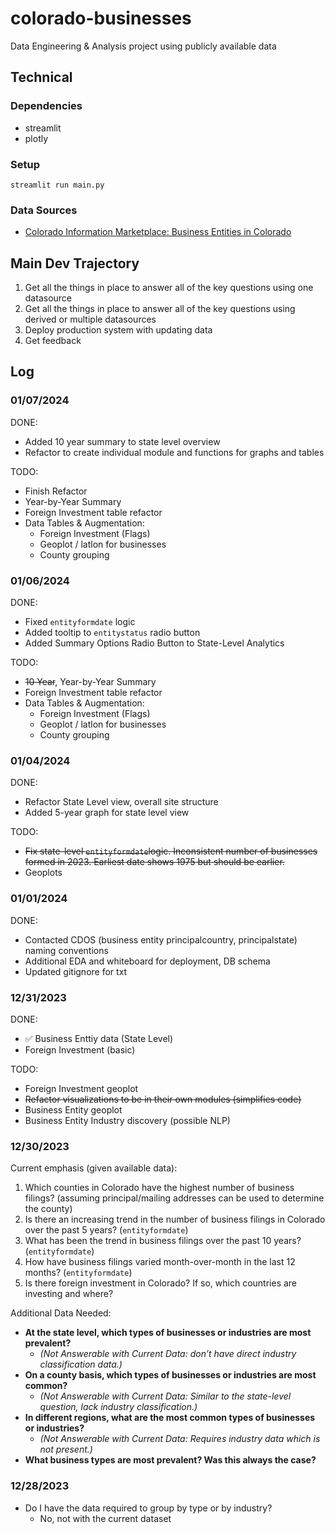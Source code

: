 # colorado-businesses
Data Engineering &amp; Analysis project using publicly available data

## Technical

### Dependencies
- streamlit
- plotly

### Setup
`streamlit run main.py`


### Data Sources
- [Colorado Information Marketplace: Business Entities in Colorado](https://data.colorado.gov/Business/Business-Entities-in-Colorado/4ykn-tg5h/about_data)


## Main Dev Trajectory
1. Get all the things in place to answer all of the key questions using one datasource
2. Get all the things in place to answer all of the key questions using derived or multiple datasources
3. Deploy production system with updating data
4. Get feedback


## Log

### 01/07/2024
DONE:
- Added 10 year summary to state level overview
- Refactor to create individual module and functions for graphs and tables

TODO:
- Finish Refactor
- Year-by-Year Summary
- Foreign Investment table refactor
- Data Tables & Augmentation:
  - Foreign Investment (Flags)
  - Geoplot / latlon for businesses
  - County grouping



### 01/06/2024
DONE: 
- Fixed `entityformdate` logic
- Added tooltip to `entitystatus` radio button
- Added Summary Options Radio Button to State-Level Analytics

TODO:
- ~~10 Year~~, Year-by-Year Summary
- Foreign Investment table refactor
- Data Tables & Augmentation:
  - Foreign Investment (Flags)
  - Geoplot / latlon for businesses
  - County grouping


### 01/04/2024
DONE:
- Refactor State Level view, overall site structure
- Added 5-year graph for state level view

TODO:
- ~~Fix state-level `entityformdate`logic. Inconsistent number of businesses formed in 2023. Earliest date shows 1975 but should be earlier.~~
- Geoplots


### 01/01/2024
DONE:
- Contacted CDOS (business entity principalcountry, principalstate) naming conventions
- Additional EDA and whiteboard for deployment, DB schema
- Updated gitignore for txt

### 12/31/2023 

DONE:
- ✅ Business Enttiy data (State Level)
- Foreign Investment (basic)

TODO: 
- Foreign Investment geoplot
- ~~Refactor visualizations to be in their own modules (simplifies code)~~
- Business Entity geoplot
- Business Entity Industry discovery (possible NLP)

### 12/30/2023
Current emphasis (given available data):
1. Which counties in Colorado have the highest number of business filings?
    (assuming principal/mailing addresses can be used to determine the county)
2. Is there an increasing trend in the number of business filings in Colorado over the past 5 years?
(`entityformdate`)
3. What has been the trend in business filings over the past 10 years? (`entityformdate`)
4. How have business filings varied month-over-month in the last 12 months? (`entityformdate`)
5. Is there foreign investment in Colorado? If so, which countries are investing and where?

Additional Data Needed:
- **At the state level, which types of businesses or industries are most prevalent?**
  - *(Not Answerable with Current Data: don’t have direct industry classification data.)*
- **On a county basis, which types of businesses or industries are most common?**
  - *(Not Answerable with Current Data: Similar to the state-level question, lack industry classification.)*
- **In different regions, what are the most common types of businesses or industries?**
  - *(Not Answerable with Current Data: Requires industry data which is not present.)*
- **What business types are most prevalent? Was this always the case?**

### 12/28/2023
- Do I have the data required to group by type or by industry? 
    - No, not with the current dataset



